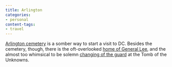 ```yaml
---
title: Arlington
categories:
- personal
content-tags:
- travel
---
```


[Arlington cemetery][1] is a somber way to start a visit to DC.  Besides the cemetery, though, there is the oft-overlooked [home of General Lee][2], and the almost too whimsical to be solemn [changing of the guard][3] at the Tomb of the Unknowns.

   [1]: http://www.arlingtoncemetery.org/
   [2]: http://www.nps.gov/arho/
   [3]: http://www.mdw.army.mil/fs-g03.htm
